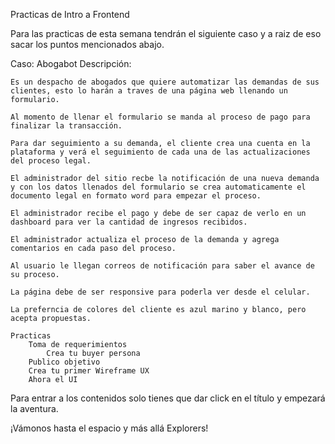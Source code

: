 Practicas de Intro a Frontend

Para las practicas de esta semana tendrán el siguiente caso y a raiz de eso sacar los puntos mencionados abajo.

Caso: Abogabot Descripción:

    Es un despacho de abogados que quiere automatizar las demandas de sus clientes, esto lo harán a traves de una página web llenando un formulario.

    Al momento de llenar el formulario se manda al proceso de pago para finalizar la transacción.

    Para dar seguimiento a su demanda, el cliente crea una cuenta en la plataforma y verá el seguimiento de cada una de las actualizaciones del proceso legal.

    El administrador del sitio recbe la notificación de una nueva demanda y con los datos llenados del formulario se crea automaticamente el documento legal en formato word para empezar el proceso.

    El administrador recibe el pago y debe de ser capaz de verlo en un dashboard para ver la cantidad de ingresos recibidos.

    El administrador actualiza el proceso de la demanda y agrega comentarios en cada paso del proceso.

    Al usuario le llegan correos de notificación para saber el avance de su proceso.

    La página debe de ser responsive para poderla ver desde el celular.

    La preferncia de colores del cliente es azul marino y blanco, pero acepta propuestas.

    Practicas
        Toma de requerimientos
            Crea tu buyer persona
        Publico objetivo
        Crea tu primer Wireframe UX
        Ahora el UI

Para entrar a los contenidos solo tienes que dar click en el título y empezará la aventura.

¡Vámonos hasta el espacio y más allá Explorers!
